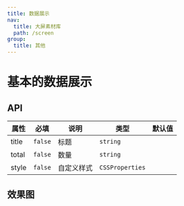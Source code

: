```yaml
---
title: 数据展示
nav:
  title: 大屏素材库
  path: /screen
group:
  title: 其他
---
```


# 基本的数据展示

## API

| 属性  | 必填    | 说明       | 类型            | 默认值 |
| ----- | ------- | ---------- | --------------- | ------ |
| title | `false` | 标题       | `string`        |        |
| total | `false` | 数量       | `string`        |        |
| style | `false` | 自定义样式 | `CSSProperties` |        |

## 效果图

<code src="../../example/DataShowSimpleDemo/demo1.tsx" background="#040727">
